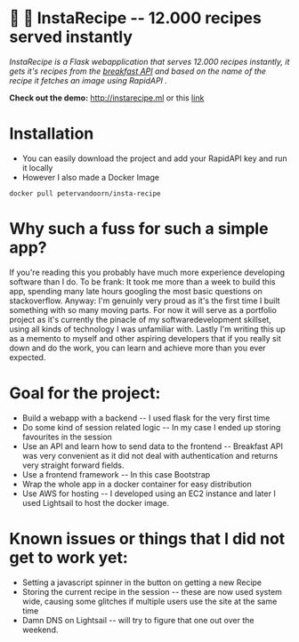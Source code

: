 # 🥘 🥣 InstaRecipe -- 12.000 recipes served instantly
_InstaRecipe is a Flask webapplication that serves 12.000 recipes instantly, it gets it's recipes from the [breakfast API](https://github.com/MariiaSizova/breakfastapi) and based on the name of the recipe it fetches an image using RapidAPI ._ 

**Check out the demo:** http://instarecipe.ml or this [link](https://flask-service.vdotvo9a4e2a6.eu-central-1.cs.amazonlightsail.com/)

# Installation
- You can easily download the project and add your RapidAPI key and run it locally 
- However I also made a Docker Image

```
docker pull petervandoorn/insta-recipe
```

# Why such a fuss for such a simple app? 
If you're reading this you probably have much more experience developing software than I do. To be frank: It took me more than a week to build this app, spending many late hours googling the most basic questions on stackoverflow. Anyway: I'm genuinly very proud as it's the first time I built something with so many moving parts. For now it will serve as a portfolio project as it's currently the pinacle of my softwaredevelopment skillset, using all kinds of technology I was unfamiliar with. 
Lastly I'm writing this up as a memento to myself and other aspiring developers that if you really sit down and do the work, you can learn and achieve more than you ever expected. 


# Goal for the project: 
- Build a webapp with a backend -- I used flask for the very first time
- Do some kind of session related logic -- In my case I ended up storing favourites in the session
- Use an API and learn how to send data to the frontend -- Breakfast API was very convenient as it did not deal with authentication and returns very straight forward fields. 
- Use a frontend framework -- In this case Bootstrap
- Wrap the whole app in a docker container for easy distribution
- Use AWS for hosting -- I developed using an EC2 instance and later I used Lightsail to host the docker image. 

# Known issues or things that I did not get to work yet:
- Setting a javascript spinner in the button on getting a new Recipe
- Storing the current recipe in the session -- these are now used system wide, causing some glitches if multiple users use the site at the same time
- Damn DNS on Lightsail -- will try to figure that one out over the weekend. 
